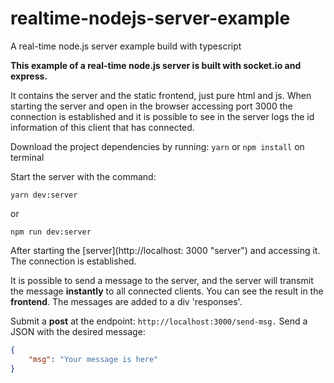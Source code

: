 # realtime-nodejs-server-example
A real-time node.js server example build with typescript

**This example of a real-time node.js server is built with socket.io and express.**

It contains the server and the static frontend, just pure html and js.
When starting the server and open in the browser accessing port 3000 the connection is established and it is possible to see in the server logs the id information of this client that has connected.

Download the project dependencies by running:
`yarn` or `npm install` on terminal

Start the server with the command:
```
yarn dev:server
``` 
or
```
npm run dev:server
```

After starting the [server](http://localhost: 3000 "server") and accessing it. The connection is established.

It is possible to send a message to the server, and the server will transmit the message **instantly** to all connected clients. You can see the result in the **frontend**. The messages are added to a div 'responses'.

Submit a **post** at the endpoint: `http://localhost:3000/send-msg.`
Send a JSON with the desired message:
```json
{
	"msg": "Your message is here"
}
```
